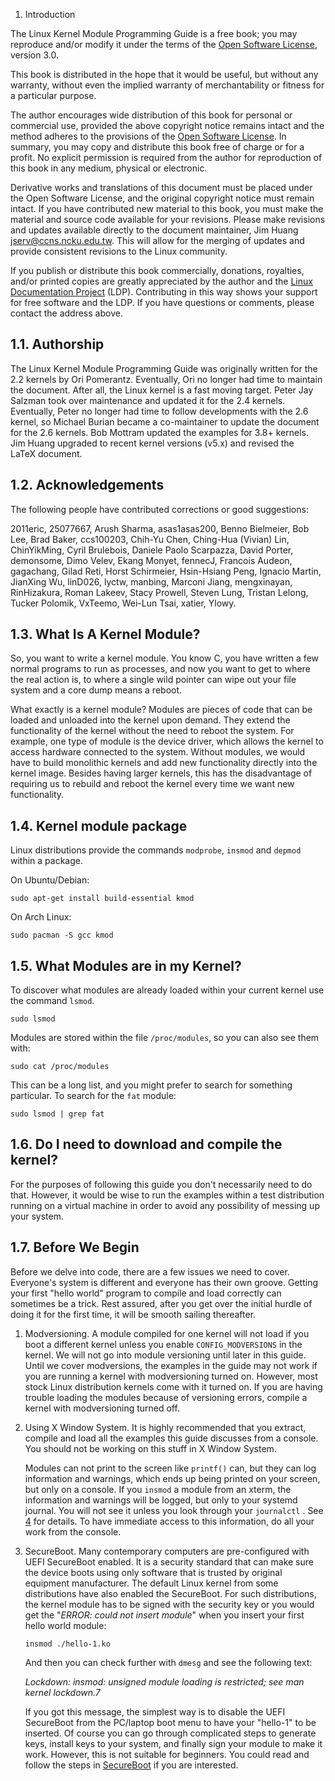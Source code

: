 1. Introduction

The Linux Kernel Module Programming Guide is a free book; you may reproduce and/or modify it under the terms of the [Open Software License](https://opensource.org/licenses/OSL-3.0), version 3.0.

This book is distributed in the hope that it would be useful, but without any warranty, without even the implied warranty of merchantability or fitness for a particular purpose.

The author encourages wide distribution of this book for personal or commercial use, provided the above copyright notice remains intact and the method adheres to the provisions of the [Open Software License](https://opensource.org/licenses/OSL-3.0). In summary, you may copy and distribute this book free of charge or for a profit. No explicit permission is required from the author for reproduction of this book in any medium, physical or electronic.

Derivative works and translations of this document must be placed under the Open Software License, and the original copyright notice must remain intact. If you have contributed new material to this book, you must make the material and source code available for your revisions. Please make revisions and updates available directly to the document maintainer, Jim Huang <jserv@ccns.ncku.edu.tw>. This will allow for the merging of updates and provide consistent revisions to the Linux community.

If you publish or distribute this book commercially, donations, royalties, and/or printed copies are greatly appreciated by the author and the [Linux Documentation Project](https://tldp.org/) (LDP). Contributing in this way shows your support for free software and the LDP. If you have questions or comments, please contact the address above.

<a name="sec:authorship"></a>

## 1.1. Authorship

The Linux Kernel Module Programming Guide was originally written for the 2.2 kernels by Ori Pomerantz. Eventually, Ori no longer had time to maintain the document. After all, the Linux kernel is a fast moving target. Peter Jay Salzman took over maintenance and updated it for the 2.4 kernels. Eventually, Peter no longer had time to follow developments with the 2.6 kernel, so Michael Burian became a co-maintainer to update the document for the 2.6 kernels. Bob Mottram updated the examples for 3.8+ kernels. Jim Huang upgraded to recent kernel versions (v5.x) and revised the LaTeX document.

<a name="sec:acknowledgements"></a>

## 1.2. Acknowledgements

The following people have contributed corrections or good suggestions:

2011eric, 25077667, Arush Sharma, asas1asas200, Benno Bielmeier, Bob Lee, Brad Baker, ccs100203, Chih-Yu Chen, Ching-Hua (Vivian) Lin, ChinYikMing, Cyril Brulebois, Daniele Paolo Scarpazza, David Porter, demonsome, Dimo Velev, Ekang Monyet, fennecJ, Francois Audeon, gagachang, Gilad Reti, Horst Schirmeier, Hsin-Hsiang Peng, Ignacio Martin, JianXing Wu, linD026, lyctw, manbing, Marconi Jiang, mengxinayan, RinHizakura, Roman Lakeev, Stacy Prowell, Steven Lung, Tristan Lelong, Tucker Polomik, VxTeemo, Wei-Lun Tsai, xatier, Ylowy.

<a name="sec:kernelmod"></a>

## 1.3. What Is A Kernel Module?

So, you want to write a kernel module. You know C, you have written a few normal programs to run as processes, and now you want to get to where the real action is, to where a single wild pointer can wipe out your file system and a core dump means a reboot.

What exactly is a kernel module? Modules are pieces of code that can be loaded and unloaded into the kernel upon demand. They extend the functionality of the kernel without the need to reboot the system. For example, one type of module is the device driver, which allows the kernel to access hardware connected to the system. Without modules, we would have to build monolithic kernels and add new functionality directly into the kernel image. Besides having larger kernels, this has the disadvantage of requiring us to rebuild and reboot the kernel every time we want new functionality.

<a name="sec:packages"></a>

## 1.4. Kernel module package

Linux distributions provide the commands `modprobe`, `insmod` and `depmod` within a package.

On Ubuntu/Debian:

    sudo apt-get install build-essential kmod

On Arch Linux:

    sudo pacman -S gcc kmod

<a name="sec:modutils"></a>

## 1.5. What Modules are in my Kernel?

To discover what modules are already loaded within your current kernel use the command `lsmod`.

    sudo lsmod

Modules are stored within the file `/proc/modules`, so you can also see them with:

    sudo cat /proc/modules

This can be a long list, and you might prefer to search for something particular. To search for the `fat` module:

    sudo lsmod | grep fat

<a name="sec:buildkernel"></a>

## 1.6. Do I need to download and compile the kernel?

For the purposes of following this guide you don't necessarily need to do that. However, it would be wise to run the examples within a test distribution running on a virtual machine in order to avoid any possibility of messing up your system.

<a name="sec:preparation"></a>

## 1.7. Before We Begin

Before we delve into code, there are a few issues we need to cover. Everyone's system is different and everyone has their own groove. Getting your first "hello world" program to compile and load correctly can sometimes be a trick. Rest assured, after you get over the initial hurdle of doing it for the first time, it will be smooth sailing thereafter.

1.  Modversioning. A module compiled for one kernel will not load if you boot a different kernel unless you enable `CONFIG_MODVERSIONS` in the kernel. We will not go into module versioning until later in this guide. Until we cover modversions, the examples in the guide may not work if you are running a kernel with modversioning turned on. However, most stock Linux distribution kernels come with it turned on. If you are having trouble loading the modules because of versioning errors, compile a kernel with modversioning turned off.

2.  Using X Window System. <a name="sec:using_x"></a> It is highly recommended that you extract, compile and load all the examples this guide discusses from a console. You should not be working on this stuff in X Window System.

    Modules can not print to the screen like `printf()` can, but they can log information and warnings, which ends up being printed on your screen, but only on a console. If you `insmod` a module from an xterm, the information and warnings will be logged, but only to your systemd journal. You will not see it unless you look through your `journalctl` . See [4](https://wikidocs.net/196795) for details. To have immediate access to this information, do all your work from the console.

3.  SecureBoot. Many contemporary computers are pre-configured with UEFI SecureBoot enabled. It is a security standard that can make sure the device boots using only software that is trusted by original equipment manufacturer. The default Linux kernel from some distributions have also enabled the SecureBoot. For such distributions, the kernel module has to be signed with the security key or you would get the "*ERROR: could not insert module*" when you insert your first hello world module:

        insmod ./hello-1.ko

    And then you can check further with `dmesg` and see the following text:

    *Lockdown: insmod: unsigned module loading is restricted; see man kernel lockdown.7*

    If you got this message, the simplest way is to disable the UEFI SecureBoot from the PC/laptop boot menu to have your "hello-1" to be inserted. Of course you can go through complicated steps to generate keys, install keys to your system, and finally sign your module to make it work. However, this is not suitable for beginners. You could read and follow the steps in [SecureBoot](https://wiki.debian.org/SecureBoot) if you are interested.
